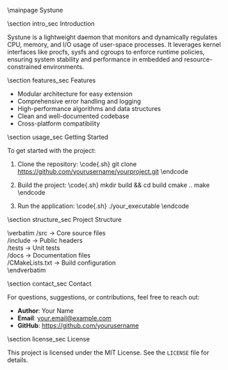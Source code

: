 \mainpage Systune

\section intro_sec Introduction

Systune is a lightweight daemon that monitors and dynamically regulates CPU, memory, and I/O usage of user-space processes. It leverages kernel interfaces like procfs, sysfs and cgroups to enforce runtime policies, ensuring system stability and performance in embedded and resource-constrained environments.

\section features_sec Features

- Modular architecture for easy extension
- Comprehensive error handling and logging
- High-performance algorithms and data structures
- Clean and well-documented codebase
- Cross-platform compatibility

\section usage_sec Getting Started

To get started with the project:

1. Clone the repository:
   \code{.sh}
   git clone https://github.com/yourusername/yourproject.git
   \endcode

2. Build the project:
   \code{.sh}
   mkdir build && cd build
   cmake ..
   make
   \endcode

3. Run the application:
   \code{.sh}
   ./your_executable
   \endcode

\section structure_sec Project Structure

\verbatim
/src        → Core source files  
/include    → Public headers  
/tests      → Unit tests  
/docs       → Documentation files  
/CMakeLists.txt → Build configuration  
\endverbatim

\section contact_sec Contact

For questions, suggestions, or contributions, feel free to reach out:

- **Author**: Your Name  
- **Email**: your.email@example.com  
- **GitHub**: https://github.com/yourusername

\section license_sec License

This project is licensed under the MIT License. See the `LICENSE` file for details.


